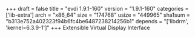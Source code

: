 +++
draft = false
title = "evdi 1.9.1-160"
version = "1.9.1-160"
categories = ['lib-extra']
arch = "x86_64"
size = "174768"
usize = "449965"
sha1sum = "b313e752a402323f94b6fc4be6487238214256b1"
depends = "['libdrm', 'kernel=6.3.9-1']"
+++
Extensible Virtual Display Interface